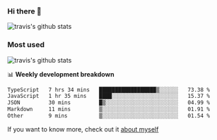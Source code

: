 ### Hi there 👋

<!--
**HondryTravis/HondryTravis** is a ✨ _special_ ✨ repository because its `README.md` (this file) appears on your GitHub profile.

Here are some ideas to get you started:

- 🔭 I’m currently working on ...
- 🌱 I’m currently learning ...
- 👯 I’m looking to collaborate on ...
- 🤔 I’m looking for help with ...
- 💬 Ask me about ...
- 📫 How to reach me: ...
- 😄 Pronouns: ...
- ⚡ Fun fact: ...
-->

![travis's github stats](https://github-readme-stats.vercel.app/api?username=HondryTravis&hide=stars)
### Most used
![travis's github stats](https://github-readme-stats.anuraghazra1.vercel.app/api/top-langs/?username=HondryTravis&layout=compact&hide_title=true)

📊 **Weekly development breakdown**

<!--START_SECTION:waka-->

```txt
TypeScript   7 hrs 34 mins   ██████████████████▒░░░░░░   73.38 %
JavaScript   1 hr 35 mins    ████░░░░░░░░░░░░░░░░░░░░░   15.37 %
JSON         30 mins         █▒░░░░░░░░░░░░░░░░░░░░░░░   04.99 %
Markdown     11 mins         ▒░░░░░░░░░░░░░░░░░░░░░░░░   01.91 %
Other        9 mins          ▒░░░░░░░░░░░░░░░░░░░░░░░░   01.54 %
```

<!--END_SECTION:waka-->

If you want to know more, check out it [about myself](https://hondrytravis.github.io/)
